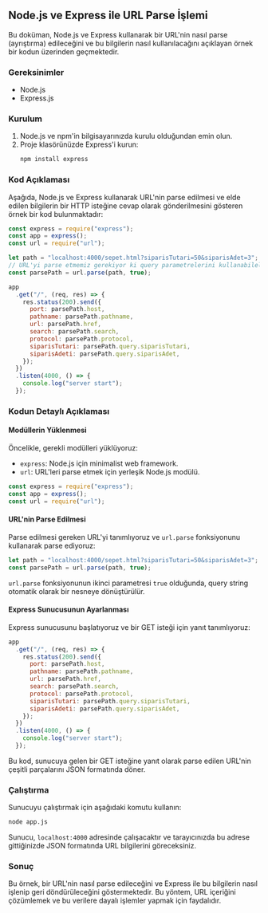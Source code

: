## Node.js ve Express ile URL Parse İşlemi

Bu doküman, Node.js ve Express kullanarak bir URL'nin nasıl parse (ayrıştırma) edileceğini ve bu bilgilerin nasıl kullanılacağını açıklayan örnek bir kodun üzerinden geçmektedir.

### Gereksinimler

- Node.js
- Express.js

### Kurulum

1. Node.js ve npm'in bilgisayarınızda kurulu olduğundan emin olun.
2. Proje klasörünüzde Express'i kurun:
   ```sh
   npm install express
   ```

### Kod Açıklaması

Aşağıda, Node.js ve Express kullanarak URL'nin parse edilmesi ve elde edilen bilgilerin bir HTTP isteğine cevap olarak gönderilmesini gösteren örnek bir kod bulunmaktadır:

```javascript
const express = require("express");
const app = express();
const url = require("url");

let path = "localhost:4000/sepet.html?siparisTutari=50&siparisAdet=3";
// URL'yi parse etmemiz gerekiyor ki query parametrelerini kullanabilelim.
const parsePath = url.parse(path, true);

app
  .get("/", (req, res) => {
    res.status(200).send({
      port: parsePath.host,
      pathname: parsePath.pathname,
      url: parsePath.href,
      search: parsePath.search,
      protocol: parsePath.protocol,
      siparisTutari: parsePath.query.siparisTutari,
      siparisAdeti: parsePath.query.siparisAdet,
    });
  })
  .listen(4000, () => {
    console.log("server start");
  });
```

### Kodun Detaylı Açıklaması

#### Modüllerin Yüklenmesi

Öncelikle, gerekli modülleri yüklüyoruz:

- `express`: Node.js için minimalist web framework.
- `url`: URL'leri parse etmek için yerleşik Node.js modülü.

```javascript
const express = require("express");
const app = express();
const url = require("url");
```

#### URL'nin Parse Edilmesi

Parse edilmesi gereken URL'yi tanımlıyoruz ve `url.parse` fonksiyonunu kullanarak parse ediyoruz:

```javascript
let path = "localhost:4000/sepet.html?siparisTutari=50&siparisAdet=3";
const parsePath = url.parse(path, true);
```

`url.parse` fonksiyonunun ikinci parametresi `true` olduğunda, query string otomatik olarak bir nesneye dönüştürülür.

#### Express Sunucusunun Ayarlanması

Express sunucusunu başlatıyoruz ve bir GET isteği için yanıt tanımlıyoruz:

```javascript
app
  .get("/", (req, res) => {
    res.status(200).send({
      port: parsePath.host,
      pathname: parsePath.pathname,
      url: parsePath.href,
      search: parsePath.search,
      protocol: parsePath.protocol,
      siparisTutari: parsePath.query.siparisTutari,
      siparisAdeti: parsePath.query.siparisAdet,
    });
  })
  .listen(4000, () => {
    console.log("server start");
  });
```

Bu kod, sunucuya gelen bir GET isteğine yanıt olarak parse edilen URL'nin çeşitli parçalarını JSON formatında döner.

### Çalıştırma

Sunucuyu çalıştırmak için aşağıdaki komutu kullanın:

```sh
node app.js
```

Sunucu, `localhost:4000` adresinde çalışacaktır ve tarayıcınızda bu adrese gittiğinizde JSON formatında URL bilgilerini göreceksiniz.

### Sonuç

Bu örnek, bir URL'nin nasıl parse edileceğini ve Express ile bu bilgilerin nasıl işlenip geri döndürüleceğini göstermektedir. Bu yöntem, URL içeriğini çözümlemek ve bu verilere dayalı işlemler yapmak için faydalıdır.
